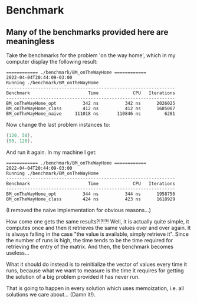 # Benchmark

## Many of the benchmarks provided here are meaningless

Take the benchmarks for the problem 'on the way home', which in my computer display the following result:

```plain
============ ./benchmark/BM_onTheWayHome ============
2022-04-04T20:44:09-03:00
Running ./benchmark/BM_onTheWayHome
----------------------------------------------------------------
Benchmark                      Time             CPU   Iterations
----------------------------------------------------------------
BM_onTheWayHome_opt          342 ns          342 ns      2026025
BM_onTheWayHome_class        412 ns          412 ns      1685007
BM_onTheWayHome_naive     111018 ns       110846 ns         6281
```

Now change the last problem instances to:

```cpp
{120, 50},
{50, 120},
```

And run it again. In my machine I get:

```plain
============ ./benchmark/BM_onTheWayHome ============
2022-04-04T20:44:09-03:00
Running ./benchmark/BM_onTheWayHome
----------------------------------------------------------------
Benchmark                      Time             CPU   Iterations
----------------------------------------------------------------
BM_onTheWayHome_opt          344 ns          344 ns      1958756
BM_onTheWayHome_class        424 ns          423 ns      1618929
```

(I removed the naive implementation for obvious reasons...)

How come one gets the same results?!?!?! Well, it is actually quite simple, it computes once and then it retrieves the same values over and over again. It is always falling in the case "the value is available, simply retrieve it". Since the number of runs is high, the time tends to be the time required for retrieving the entry of the matrix. And then, the benchmark becomes useless...

What it should do instead is to reinitialize the vector of values every time it runs, because what we want to measure is the time it requires for getting the solution of a big problem provided it has never run.

That is going to happen in every solution which uses memoization, i.e. all solutions we care about... (Damn it!).
